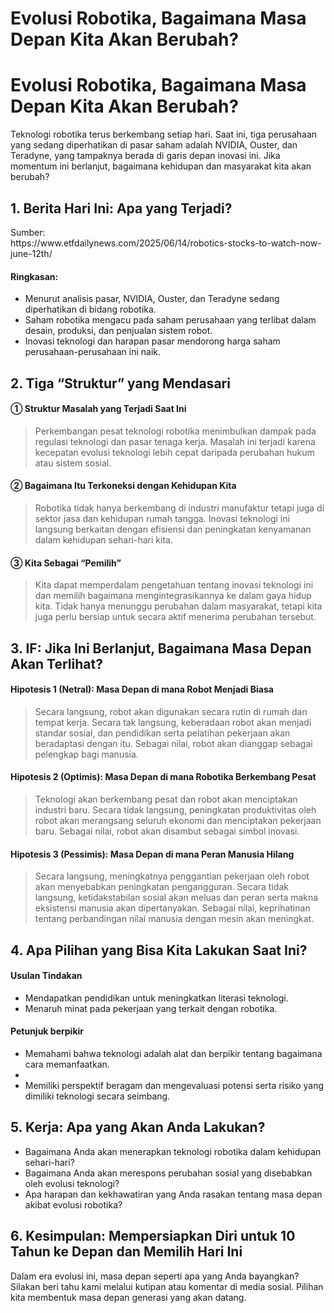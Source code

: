# Evolusi Robotika, Bagaimana Masa Depan Kita Akan Berubah?

<h1>Evolusi Robotika, Bagaimana Masa Depan Kita Akan Berubah?</h1>
<p>Teknologi robotika terus berkembang setiap hari. Saat ini, tiga perusahaan yang sedang diperhatikan di pasar saham adalah NVIDIA, Ouster, dan Teradyne, yang tampaknya berada di garis depan inovasi ini. Jika momentum ini berlanjut, bagaimana kehidupan dan masyarakat kita akan berubah?</p>
<h2>1. Berita Hari Ini: Apa yang Terjadi?</h2>
<p>Sumber:<br />
https://www.etfdailynews.com/2025/06/14/robotics-stocks-to-watch-now-june-12th/</p>
<h4>Ringkasan:</h4>
<ul>
<li>Menurut analisis pasar, NVIDIA, Ouster, dan Teradyne sedang diperhatikan di bidang robotika.</li>
<li>Saham robotika mengacu pada saham perusahaan yang terlibat dalam desain, produksi, dan penjualan sistem robot.</li>
<li>Inovasi teknologi dan harapan pasar mendorong harga saham perusahaan-perusahaan ini naik.</li>
</ul>
<h2>2. Tiga “Struktur” yang Mendasari</h2>
<h4>① Struktur Masalah yang Terjadi Saat Ini</h4>
<blockquote>
<p>Perkembangan pesat teknologi robotika menimbulkan dampak pada regulasi teknologi dan pasar tenaga kerja. Masalah ini terjadi karena kecepatan evolusi teknologi lebih cepat daripada perubahan hukum atau sistem sosial.</p>
</blockquote>
<h4>② Bagaimana Itu Terkoneksi dengan Kehidupan Kita</h4>
<blockquote>
<p>Robotika tidak hanya berkembang di industri manufaktur tetapi juga di sektor jasa dan kehidupan rumah tangga. Inovasi teknologi ini langsung berkaitan dengan efisiensi dan peningkatan kenyamanan dalam kehidupan sehari-hari kita.</p>
</blockquote>
<h4>③ Kita Sebagai “Pemilih”</h4>
<blockquote>
<p>Kita dapat memperdalam pengetahuan tentang inovasi teknologi ini dan memilih bagaimana mengintegrasikannya ke dalam gaya hidup kita. Tidak hanya menunggu perubahan dalam masyarakat, tetapi kita juga perlu bersiap untuk secara aktif menerima perubahan tersebut.</p>
</blockquote>
<h2>3. IF: Jika Ini Berlanjut, Bagaimana Masa Depan Akan Terlihat?</h2>
<h4>Hipotesis 1 (Netral): Masa Depan di mana Robot Menjadi Biasa</h4>
<blockquote>
<p>Secara langsung, robot akan digunakan secara rutin di rumah dan tempat kerja. Secara tak langsung, keberadaan robot akan menjadi standar sosial, dan pendidikan serta pelatihan pekerjaan akan beradaptasi dengan itu. Sebagai nilai, robot akan dianggap sebagai pelengkap bagi manusia.</p>
</blockquote>
<h4>Hipotesis 2 (Optimis): Masa Depan di mana Robotika Berkembang Pesat</h4>
<blockquote>
<p>Teknologi akan berkembang pesat dan robot akan menciptakan industri baru. Secara tidak langsung, peningkatan produktivitas oleh robot akan merangsang seluruh ekonomi dan menciptakan pekerjaan baru. Sebagai nilai, robot akan disambut sebagai simbol inovasi.</p>
</blockquote>
<h4>Hipotesis 3 (Pessimis): Masa Depan di mana Peran Manusia Hilang</h4>
<blockquote>
<p>Secara langsung, meningkatnya penggantian pekerjaan oleh robot akan menyebabkan peningkatan pengangguran. Secara tidak langsung, ketidakstabilan sosial akan meluas dan peran serta makna eksistensi manusia akan dipertanyakan. Sebagai nilai, keprihatinan tentang perbandingan nilai manusia dengan mesin akan meningkat.</p>
</blockquote>
<h2>4. Apa Pilihan yang Bisa Kita Lakukan Saat Ini?</h2>
<h4>Usulan Tindakan</h4>
<ul>
<li>Mendapatkan pendidikan untuk meningkatkan literasi teknologi.</li>
<li>Menaruh minat pada pekerjaan yang terkait dengan robotika.</li>
</ul>
<h4>Petunjuk berpikir</h4>
<ul>
<li>Memahami bahwa teknologi adalah alat dan berpikir tentang bagaimana cara memanfaatkan.
<li>
<li>Memiliki perspektif beragam dan mengevaluasi potensi serta risiko yang dimiliki teknologi secara seimbang.</li>
</ul>
<h2>5. Kerja: Apa yang Akan Anda Lakukan?</h2>
<ul>
<li>Bagaimana Anda akan menerapkan teknologi robotika dalam kehidupan sehari-hari?</li>
<li>Bagaimana Anda akan merespons perubahan sosial yang disebabkan oleh evolusi teknologi?</li>
<li>Apa harapan dan kekhawatiran yang Anda rasakan tentang masa depan akibat evolusi robotika?</li>
</ul>
<h2>6. Kesimpulan: Mempersiapkan Diri untuk 10 Tahun ke Depan dan Memilih Hari Ini</h2>
<p>Dalam era evolusi ini, masa depan seperti apa yang Anda bayangkan? Silakan beri tahu kami melalui kutipan atau komentar di media sosial. Pilihan kita membentuk masa depan generasi yang akan datang.</p>

